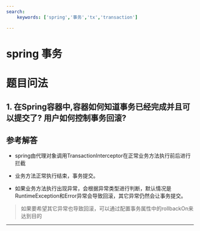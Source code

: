 ```yaml
---
search:
    keywords: ['spring','事务','tx','transaction']

---
```




# spring 事务

# 题目问法


## 1. 在Spring容器中,容器如何知道事务已经完成并且可以提交了? 用户如何控制事务回滚?


## 参考解答
* spring由代理对象调用TransactionInterceptor在正常业务方法执行前后进行拦截

* 业务方法正常执行结束，事务提交。

* 如果业务方法执行出现异常，会根据异常类型进行判断，默认情况是RuntimeException和Error异常会导致回滚，其它异常仍然会让事务提交。
> 如果要希望其它异常也导致回滚，可以通过配置事务属性中的rollbackOn来达到目的

---